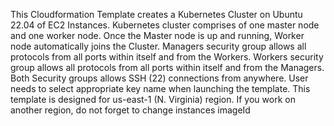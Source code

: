 This Cloudformation Template creates a Kubernetes Cluster on Ubuntu 22.04 of EC2 Instances.
  Kubernetes cluster comprises of one master node and one worker node.
  Once the Master node is up and running, Worker node automatically joins the Cluster.
  Managers security group allows all protocols from all ports within itself and from the Workers.
  Workers security group allows all protocols from all ports within itself and from the Managers.
  Both Security groups allows SSH (22) connections from anywhere.
  User needs to select appropriate key name when launching the template.
  This template is designed for us-east-1 (N. Virginia) region. If you work on another region, do not forget to change instances imageId
